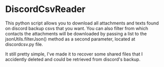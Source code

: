 # DiscordCsvReader

This python script allows you to download all attachments and texts found on discord backup csvs that you want. 
You can also filter from which contacts the attachments will be downloaded by passing a list to the jsonUtils.filterJson() method as a second parameter, located at discordcsv.py file.

It still pretty simple, I've made it to recover some shared files that I accidently deleted and could be retrieved from discord's backup.
